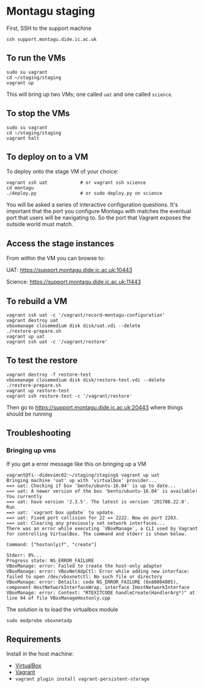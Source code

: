 # Montagu staging
First, SSH to the support machine
```
ssh support.montagu.dide.ic.ac.uk
```

## To run the VMs
```
sudo su vagrant
cd ~/staging/staging
vagrant up
```

This will bring up two VMs; one called `uat` and one called `science`.

## To stop the VMs
```
sudo su vagrant
cd ~/staging/staging
vagrant halt
```

## To deploy on to a VM
To deploy onto the stage VM of your choice:

```
vagrant ssh uat            # or vagrant ssh science
cd montagu
./deploy.py                # or sudo deploy.py on science
```

You will be asked a series of interactive configuration questions. It's 
important that the port you configure Montagu with matches the eventual port
that users will be navigating to. So the port that Vagrant exposes the outside
world must match.

## Access the stage instances
From within the VM you can browse to:

UAT: https://support.montagu.dide.ic.ac.uk:10443

Science: https://support.montagu.dide.ic.ac.uk:11443

## To rebuild a VM

```
vagrant ssh uat -c '/vagrant/record-montagu-configuration'
vagrant destroy uat
vboxmanage closemedium disk disk/uat.vdi --delete
./restore-prepare.sh
vagrant up uat
vagrant ssh uat -c '/vagrant/restore'
```

## To test the restore

```
vagrant destroy -f restore-test
vboxmanage closemedium disk disk/restore-test.vdi --delete
./restore-prepare.sh
vagrant up restore-test
vagrant ssh restore-test -c '/vagrant/restore'
```

Then go to https://support.montagu.dide.ic.ac.uk:20443 where things should be running

## Troubleshooting

### Bringing up vms

If you get a error message like this on bringing up a VM

```
vagrant@fi--didevimc02:~/staging/staging$ vagrant up uat
Bringing machine 'uat' up with 'virtualbox' provider...
==> uat: Checking if box 'bento/ubuntu-16.04' is up to date...
==> uat: A newer version of the box 'bento/ubuntu-16.04' is available! You currently
==> uat: have version '2.3.5'. The latest is version '201708.22.0'. Run
==> uat: `vagrant box update` to update.
==> uat: Fixed port collision for 22 => 2222. Now on port 2203.
==> uat: Clearing any previously set network interfaces...
There was an error while executing `VBoxManage`, a CLI used by Vagrant
for controlling VirtualBox. The command and stderr is shown below.

Command: ["hostonlyif", "create"]

Stderr: 0%...
Progress state: NS_ERROR_FAILURE
VBoxManage: error: Failed to create the host-only adapter
VBoxManage: error: VBoxNetAdpCtl: Error while adding new interface: failed to open /dev/vboxnetctl: No such file or directory
VBoxManage: error: Details: code NS_ERROR_FAILURE (0x80004005), component HostNetworkInterfaceWrap, interface IHostNetworkInterface
VBoxManage: error: Context: "RTEXITCODE handleCreate(HandlerArg*)" at line 94 of file VBoxManageHostonly.cpp
```

The solution is to load the virtualbox module

```
sudo modprobe vboxnetadp
```

## Requirements

Install in the host machine:

* [VirtualBox](https://www.virtualbox.org/wiki/Downloads)
* [Vagrant](https://www.vagrantup.com/downloads.html)
* `vagrant plugin install vagrant-persistent-storage`

